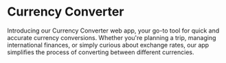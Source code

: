 # Currency Converter
Introducing our Currency Converter web app, your go-to tool for quick and accurate currency conversions. Whether you're planning a trip, managing international finances, or simply curious about exchange rates, our app simplifies the process of converting between different currencies.
